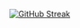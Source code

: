 [![GitHub Streak](https://github-readme-streak-stats.herokuapp.com/?user=Umud-Quliyev)](https://git.io/streak-stats)
